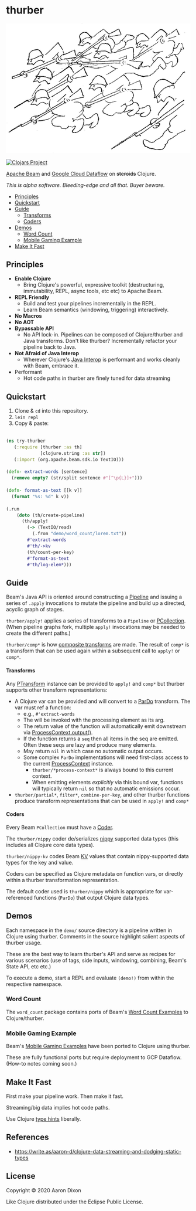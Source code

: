 # thurber

![thurber](img/thurber.png)

[![Clojars Project](https://img.shields.io/clojars/v/com.github.atdixon/thurber.svg)](https://clojars.org/com.github.atdixon/thurber)

[Apache Beam](https://beam.apache.org/) and 
[Google Cloud Dataflow](https://beam.apache.org/get-started/downloads/) on
~~steroids~~ Clojure.

_This is alpha software. Bleeding-edge and all that. Buyer beware._

* [Principles](#principles)
* [Quickstart](#quickstart)
* [Guide](#guide)
    * [Transforms](#transforms)
    * [Coders](#coders)
* [Demos](#demos)
    * [Word Count](#word-count)
    * [Mobile Gaming Example](#mobile-gaming-example)
* [Make It Fast](#make-it-fast)

## Principles

* **Enable Clojure**
    * Bring Clojure's powerful, expressive toolkit (destructuring,
      immutability, REPL, async tools, etc etc) to Apache Beam.
* **REPL Friendly**
    * Build and test your pipelines incrementally in the REPL. 
    * Learn Beam semantics (windowing, triggering) interactively. 
* **No Macros**
* **No AOT**
* **Bypassable API**
    * No API lock-in. Pipelines can be composed of Clojure/thurber and Java 
      transforms. Don't like thurber? Incrementally refactor your pipeline
      back to Java.
* **Not Afraid of Java Interop**
    * Wherever Clojure's [Java Interop](https://clojure.org/reference/java_interop) 
      is performant and works cleanly with Beam, embrace it.
* Performant
    * Hot code paths in thurber are finely tuned for data streaming 

## Quickstart

1. Clone &amp; `cd` into this repository.
2. `lein repl`
3. Copy &amp; paste:

```clojure

(ns try-thurber
   (:require [thurber :as th]
             [clojure.string :as str])
   (:import (org.apache.beam.sdk.io TextIO)))

(defn- extract-words [sentence]
  (remove empty? (str/split sentence #"[^\p{L}]+")))

(defn- format-as-text [[k v]]
  (format "%s: %d" k v))

(.run
    (doto (th/create-pipeline)
      (th/apply!
        (-> (TextIO/read)
          (.from "demo/word_count/lorem.txt"))
        #'extract-words
        #'th/->kv
        (th/count-per-key)
        #'format-as-text
        #'th/log-elem*)))

```

## Guide

Beam's Java API is oriented around constructing a [Pipeline](https://beam.apache.org/releases/javadoc/current/org/apache/beam/sdk/Pipeline.html)
and issuing a series of `.apply` invocations to mutate the pipeline and build up a directed, acyclic graph of stages.

`thurber/apply!` applies a series of transforms 
to a `Pipeline` or [PCollection](https://beam.apache.org/releases/javadoc/current/org/apache/beam/sdk/values/PCollection.html). 
(When pipeline graphs fork, multiple `apply!` invocations may be needed to create the different paths.)

`thurber/comp*` is how [composite transforms](https://beam.apache.org/documentation/programming-guide/#composite-transforms)
are made. The result of `comp*` is a transform that can be used again within a subsequent call to `apply!` or `comp*`.

#### Transforms

Any [PTransform](https://beam.apache.org/releases/javadoc/current/org/apache/beam/sdk/transforms/PTransform.html) 
instance can be provided to `apply!` and `comp*` but thurber supports other transform representations:

* A Clojure var can be provided and will convert to a 
  [ParDo](https://beam.apache.org/releases/javadoc/current/org/apache/beam/sdk/transforms/ParDo.html) 
  transform. The var must ref a function:
    * e.g., `#'extract-words`
    * The will be invoked with the processing element as its arg.
    * The return value of the function will automatically emit downstream via 
  [ProcessContext.output()](https://beam.apache.org/releases/javadoc/current/org/apache/beam/sdk/transforms/DoFn.WindowedContext.html#output-OutputT-).
    * If the function returns a `seq` then all items in the seq are emitted. Often these seqs are lazy and produce
  many elements.
    * May return `nil` in which case no automatic output occurs.
    * Some complex `ParDo` implementations will need first-class access to the current 
      [ProcessContext](https://beam.apache.org/releases/javadoc/current/org/apache/beam/sdk/transforms/DoFn.WindowedContext.html)
      instance.
        * `thurber/*process-context*` is always bound to this current context.
        * When emitting elements _explicitly_ via this bound var, functions will typically return `nil`
          so that no automatic emissions occur.
* `thurber/partial*`, `filter*`, `combine-per-key`, and other thurber functions produce transform 
  representations that can be used in `apply!` and `comp*`

#### Coders

Every Beam `PCollection` must have a
[Coder](https://beam.apache.org/releases/javadoc/current/org/apache/beam/sdk/coders/Coder.html).

The `thurber/nippy` coder de/serializes [nippy](https://github.com/ptaoussanis/nippy) supported data types 
(this includes all Clojure core data types).

`thurber/nippy-kv` codes Beam 
[KV](https://beam.apache.org/releases/javadoc/current/org/apache/beam/sdk/values/KV.html)
values that contain nippy-supported data types for the key and value.

Coders can be specified as Clojure metadata on function vars, or directly 
within a thurber transformation representation.

The default coder used is `thurber/nippy` which is appropriate for var-referenced
functions (`ParDo`) that output Clojure data types.

## Demos

Each namespace in the `demo/` source directory is a pipeline written in Clojure
using thurber. Comments in the source highlight salient aspects of thurber usage.

These are the best way to learn thurber's API and serve as recipes for
various scenarios (use of tags, side inputs, windowing, combining,
Beam's State API, etc etc.)

To execute a demo, start a REPL and evaluate `(demo!)` from within the respective namespace.

### Word Count

The `word_count` package contains ports of Beam's
[Word Count Examples](https://beam.apache.org/get-started/wordcount-example/)
to Clojure/thurber.

### Mobile Gaming Example

Beam's [Mobile Gaming Examples](https://beam.apache.org/get-started/mobile-gaming-example/)
have been ported to Clojure using thurber.

These are fully functional ports but require deployment to GCP Dataflow. (How-to 
notes coming soon.)

## Make It Fast

First make your pipeline work. Then make it fast. 

Streaming/big data implies hot code paths.

Use Clojure [type hints](https://clojure.org/reference/java_interop#typehints) liberally.

## References

* https://write.as/aaron-d/clojure-data-streaming-and-dodging-static-types

## License
Copyright © 2020 Aaron Dixon

Like Clojure distributed under the Eclipse Public License.
